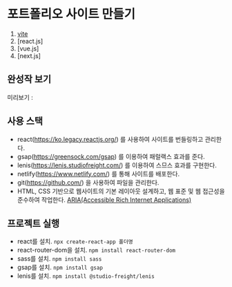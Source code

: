 # 포트폴리오 사이트 만들기

1. [vite](https://github.com/withsiri/port2023-react)
2. [react.js]
3. [vue.js]
4. [next.js]

## 완성작 보기 
미리보기 : 

## 사용 스택
- react(https://ko.legacy.reactjs.org/) 를 사용하여 사이트를 번들링하고 관리한다.
- gsap(https://greensock.com/gsap) 를 이용하여 패럴랙스 효과를 준다.
- lenis(https://lenis.studiofreight.com/) 를 이용하여 스므스 효과를 구현한다.
- netlify(https://www.netlify.com/) 를 통해 사이트를 배포한다.
- git(https://github.com/) 을 사용하여 파일을 관리한다.
- HTML, CSS 기반으로 웹사이트의 기본 레이아웃 설계하고, 웹 표준 및 웹 접근성을 준수하여 작업한다. [ARIA(Accessible Rich Internet Applications)](https://developer.mozilla.org/en-US/docs/Web/Accessibility/ARIA/Roles)

## 프로젝트 실행
- react를 설치. `npx create-react-app 폴더명`
- react-router-dom을 설치. `npm install react-router-dom`
- sass를 설치. `npm install sass`
- gsap를 설치. `npm install gsap`
- lenis를 설치. `npm install @studio-freight/lenis`